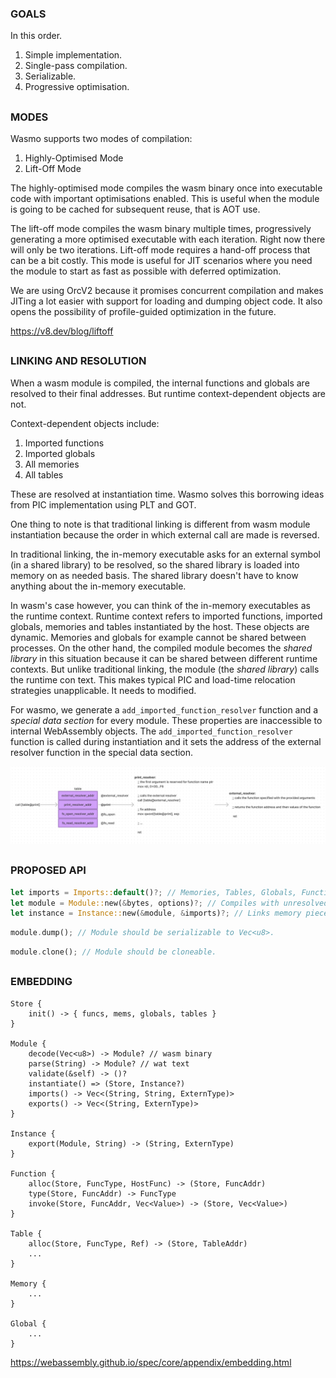 ### GOALS

In this order.

1. Simple implementation.
2. Single-pass compilation.
3. Serializable.
4. Progressive optimisation.

##

### MODES

Wasmo supports two modes of compilation:

1. Highly-Optimised Mode
2. Lift-Off Mode

The highly-optimised mode compiles the wasm binary once into executable code with important optimisations enabled. This is useful when the module is going to be cached for subsequent reuse, that is AOT use.

The lift-off mode compiles the wasm binary multiple times, progressively generating a more optimised executable with each iteration. Right now there will only be two iterations. Lift-off mode requires a hand-off process that can be a bit costly. This mode is useful for JIT scenarios where you need the module to start as fast as possible with deferred optimization.

We are using OrcV2 because it promises concurrent compilation and makes JITing a lot easier with support for loading and dumping object code. It also opens the possibility of profile-guided optimization in the future.

https://v8.dev/blog/liftoff

##

### LINKING AND RESOLUTION

When a wasm module is compiled, the internal functions and globals are resolved to their final addresses. But runtime context-dependent objects are not.

Context-dependent objects include:

1. Imported functions
2. Imported globals
3. All memories
4. All tables

These are resolved at instantiation time. Wasmo solves this borrowing ideas from PIC implementation using PLT and GOT.

One thing to note is that traditional linking is different from wasm module instantiation because the order in which external call are made is reversed.

In traditional linking, the in-memory executable asks for an external symbol (in a shared library) to be resolved, so the shared library is loaded into memory on as needed basis.
The shared library doesn't have to know anything about the in-memory executable.

In wasm's case however, you can think of the in-memory executables as the runtime context. Runtime context refers to imported functions, imported globals, memories and tables instantiated by the host. These objects are dynamic. Memories and globals for example cannot be shared between processes. On the other hand, the compiled module becomes the _shared library_ in this situation because it can be shared between different runtime contexts. But unlike traditional linking, the module (the _shared library_) calls the runtime con text. This makes typical PIC and load-time relocation strategies unapplicable. It needs to modified.

For wasmo, we generate a `add_imported_function_resolver` function and a _special data section_ for every module. These properties are inaccessible to internal WebAssembly objects.
The `add_imported_function_resolver` function is called during instantiation and it sets the address of the external resolver function in the special data section.

![diagram](media/resolution.png)

##

### PROPOSED API

```rs
let imports = Imports::default()?; // Memories, Tables, Globals, Functions
let module = Module::new(&bytes, options)?; // Compiles with unresolved symbols. Creates trampolines.
let instance = Instance::new(&module, &imports)?; // Links memory pieces. Makes imported functions where accessible.
```

```rs
module.dump(); // Module should be serializable to Vec<u8>.
```

```rs
module.clone(); // Module should be cloneable.
```

##

### EMBEDDING

```
Store {
    init() -> { funcs, mems, globals, tables }
}

Module {
    decode(Vec<u8>) -> Module? // wasm binary
    parse(String) -> Module? // wat text
    validate(&self) -> ()?
    instantiate() => (Store, Instance?)
    imports() -> Vec<(String, String, ExternType)>
    exports() -> Vec<(String, ExternType)>
}

Instance {
    export(Module, String) -> (String, ExternType)
}

Function {
    alloc(Store, FuncType, HostFunc) -> (Store, FuncAddr)
    type(Store, FuncAddr) -> FuncType
    invoke(Store, FuncAddr, Vec<Value>) -> (Store, Vec<Value>)
}

Table {
    alloc(Store, FuncType, Ref) -> (Store, TableAddr)
    ...
}

Memory {
    ...
}

Global {
    ...
}
```

https://webassembly.github.io/spec/core/appendix/embedding.html
